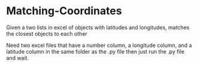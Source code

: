 # Matching-Coordinates
Given a two lists in excel of objects with latitudes and longitudes, matches the closest objects to each other

Need two excel files that have a number column, a longitude column, and a latitude column in the same folder as the .py file then just run the .py file and wait.
